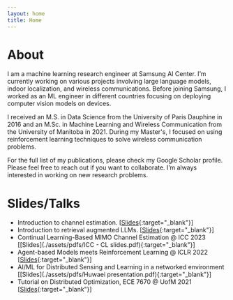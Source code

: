 ```yaml
---
layout: home
title: Home
---
```


# About
I am a machine learning research engineer at Samsung AI Center. I’m currently working on various projects involving large language models, indoor localization, and wireless communications. Before joining Samsung, I worked as an ML engineer in different countries focusing on deploying computer vision models on devices.

I received an M.S. in Data Science from the University of Paris Dauphine in 2016 and an M.Sc. in Machine Learning and Wireless Communication from the University of Manitoba in 2021. During my Master's, I focused on using reinforcement learning techniques to solve wireless communication problems.

For the full list of my publications, please check my Google Scholar profile. Please feel free to reach out if you want to collaborate. I’m always interested in working on new research problems.

# Slides/Talks
- Introduction to channel estimation. [[Slides](./assets/pdfs/reading_group_ce.pptx.pdf){:target="_blank"}]
- Introduction to retrieval augmented LLMs. [[Slides](./assets/pdfs/retrieval_llms.pptx.pdf){:target="_blank"}]
- Continual Learning-Based MIMO Channel Estimation @ ICC 2023 [[Slides](./assets/pdfs/ICC - CL slides.pdf){:target="_blank"}]
- Agent-based Models meets Reinforcement Learning @ ICLR 2022 [[Slides](./assets/pdfs/ABM_POSTER_ICLR_2022.pdf){:target="_blank"}]
- AI/ML for Distributed Sensing and Learning in a networked environment [[Slides](./assets/pdfs/Huwaei presentation.pdf){:target="_blank"}]
- Tutorial on Distributed Optimization, ECE 7670 @ UofM 2021 [[Slides](./assets/pdfs/ECE_7670__presentation.pdf){:target="_blank"}]
